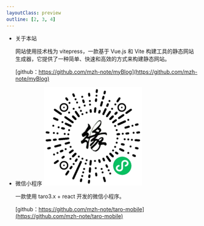 ```yaml
---
layoutClass: preview
outline: [2, 3, 4]
---
```


<script setup>

</script>
<style src="./index.scss"></style>

- 关于本站

  网站使用技术栈为 vitepress，一款基于 Vue.js 和 Vite 构建工具的静态网站生成器，它提供了一种简单、快速和高效的方式来构建静态网站。

  [github：https://github.com/mzh-note/myBlog](https://github.com/mzh-note/myBlog)

- 微信小程序
  ![author.jpg](../public/wx.jpg)

  一款使用 taro3.x + react 开发的微信小程序。

  [github：https://github.com/mzh-note/taro-mobile](https://github.com/mzh-note/taro-mobile)

[//]: # '```vue preview'
[//]: # '<template>'
[//]: # '  <div class="flex-row-center rounded-lg w-full h-40">功能测试</div>'
[//]: # '</template>'
[//]: # '```'
